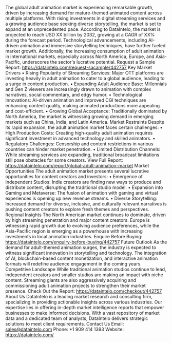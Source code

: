The global adult animation market is experiencing remarkable growth, driven by increasing demand for mature-themed animated content across multiple platforms. With rising investments in digital streaming services and a growing audience base seeking diverse storytelling, the market is set to expand at an unprecedented pace. According to DataIntelo, the market is projected to reach USD XX billion by 2032, growing at a CAGR of XX% during the forecast period.
Technological advancements, including AI-driven animation and immersive storytelling techniques, have further fueled market growth. Additionally, the increasing consumption of adult animation in international markets, especially across North America, Europe, and Asia-Pacific, underscores the sector's lucrative potential.
Request a Sample Report: https://dataintelo.com/request-sacample/442757
Key Market Drivers
•	Rising Popularity of Streaming Services: Major OTT platforms are investing heavily in adult animation to cater to a global audience, leading to a surge in content production.
•	Expanding Adult Audience Base: Millennials and Gen Z viewers are increasingly drawn to animation with complex narratives, social commentary, and edgy humor.
•	Technological Innovations: AI-driven animation and improved CGI techniques are enhancing content quality, making animated productions more appealing and cost-efficient.
•	Growing Global Acceptance: Traditionally dominated by North America, the market is witnessing growing demand in emerging markets such as China, India, and Latin America.
Market Restraints
Despite its rapid expansion, the adult animation market faces certain challenges:
•	High Production Costs: Creating high-quality adult animation requires significant investment in advanced technology and skilled animators.
•	Regulatory Challenges: Censorship and content restrictions in various countries can hinder market penetration.
•	Limited Distribution Channels: While streaming services are expanding, traditional broadcast limitations still pose obstacles for some creators.
View Full Report: https://dataintelo.com/report/global-adult-animation-market
Market Opportunities
The adult animation market presents several lucrative opportunities for content creators and investors:
•	Emergence of Independent Studios: Indie creators are finding new ways to produce and distribute content, disrupting the traditional studio model.
•	Expansion into Gaming and Metaverse: The fusion of animation with gaming and virtual experiences is opening up new revenue streams.
•	Diverse Storytelling: Increased demand for diverse, inclusive, and culturally relevant narratives is pushing content creators to explore fresh themes and perspectives.
Regional Insights
The North American market continues to dominate, driven by high streaming penetration and major content creators. Europe is witnessing rapid growth due to evolving audience preferences, while the Asia-Pacific region is emerging as a powerhouse with increasing investments in local animation industries.
Enquire Before Buying: https://dataintelo.com/enquiry-before-buying/442757
Future Outlook
As the demand for adult-themed animation surges, the industry is expected to witness significant innovation in storytelling and technology. The integration of AI, blockchain-based content monetization, and interactive animation formats will redefine audience engagement in the coming years.
Competitive Landscape
While traditional animation studios continue to lead, independent creators and smaller studios are making an impact with niche content. Streaming giants are also aggressively acquiring and commissioning adult animation projects to strengthen their market presence.
Check Out the Report: https://dataintelo.com/checkout/442757
About Us
DataIntelo is a leading market research and consulting firm, specializing in providing actionable insights across various industries. Our expertise lies in offering in-depth market intelligence reports that empower businesses to make informed decisions. With a vast repository of market data and a dedicated team of analysts, DataIntelo delivers strategic solutions to meet client requirements.
Contact Us
Email: sales@dataintelo.com
Phone: +1 909 414 1393
Website: https://dataintelo.com/
